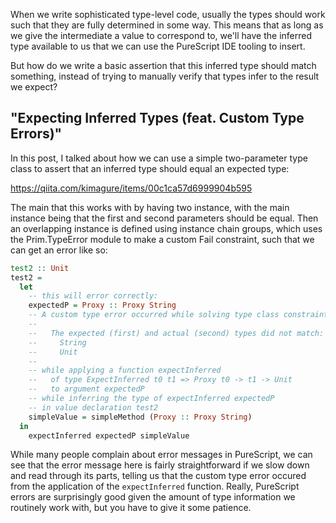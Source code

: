 When we write sophisticated type-level code, usually the types should work such that they are fully determined in some way. This means that as long as we give the intermediate a value to correspond to, we'll have the inferred type available to us that we can use the PureScript IDE tooling to insert.

But how do we write a basic assertion that this inferred type should match something, instead of trying to manually verify that types infer to the result we expect?

## "Expecting Inferred Types (feat. Custom Type Errors)"

In this post, I talked about how we can use a simple two-parameter type class to assert that an inferred type should equal an expected type:

<https://qiita.com/kimagure/items/00c1ca57d6999904b595>

The main that this works with by having two instance, with the main instance being that the first and second parameters should be equal. Then an overlapping instance is defined using instance chain groups, which uses the Prim.TypeError module to make a custom Fail constraint, such that we can get an error like so:

```hs
test2 :: Unit
test2 =
  let
    -- this will error correctly:
    expectedP = Proxy :: Proxy String
    -- A custom type error occurred while solving type class constraints:
    --
    --   The expected (first) and actual (second) types did not match:
    --     String
    --     Unit
    --
    -- while applying a function expectInferred
    --   of type ExpectInferred t0 t1 => Proxy t0 -> t1 -> Unit
    --   to argument expectedP
    -- while inferring the type of expectInferred expectedP
    -- in value declaration test2
    simpleValue = simpleMethod (Proxy :: Proxy String)
  in
    expectInferred expectedP simpleValue
```

While many people complain about error messages in PureScript, we can see that the error message here is fairly straightforward if we slow down and read through its parts, telling us that the custom type error occured from the application of the `expectInferred` function. Really, PureScript errors are surprisingly good given the amount of type information we routinely work with, but you have to give it some patience.
